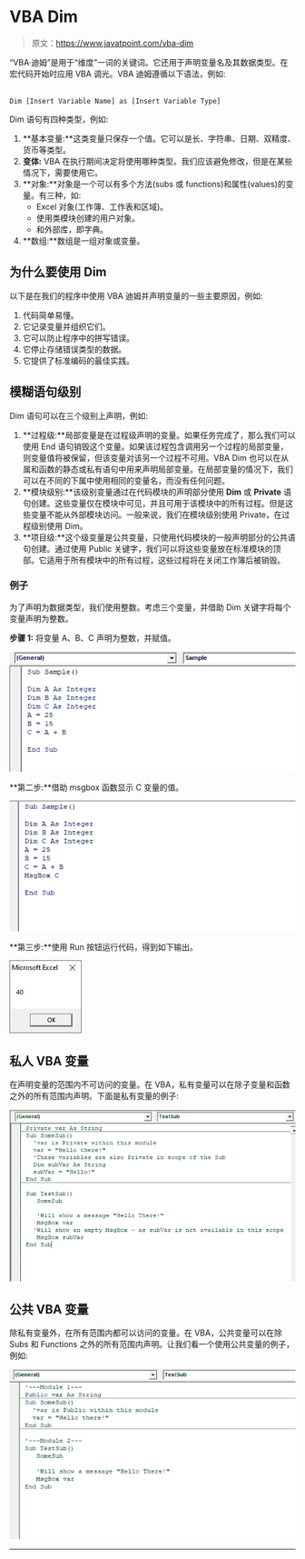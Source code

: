 # VBA Dim

> 原文：<https://www.javatpoint.com/vba-dim>

“VBA·迪姆”是用于“维度”一词的关键词。它还用于声明变量名及其数据类型。在宏代码开始时应用 VBA 调光。VBA 迪姆遵循以下语法，例如:

```vba

Dim [Insert Variable Name] as [Insert Variable Type]

```

Dim 语句有四种类型，例如:

1.  **基本变量:**这类变量只保存一个值。它可以是长、字符串、日期、双精度、货币等类型。
2.  **变体:** VBA 在执行期间决定将使用哪种类型。我们应该避免修改，但是在某些情况下，需要使用它。
3.  **对象:**对象是一个可以有多个方法(subs 或 functions)和属性(values)的变量。有三种，如:
    *   Excel 对象(工作簿、工作表和区域)。
    *   使用类模块创建的用户对象。
    *   和外部库，即字典。
4.  **数组:**数组是一组对象或变量。

## 为什么要使用 Dim

以下是在我们的程序中使用 VBA 迪姆并声明变量的一些主要原因，例如:

1.  代码简单易懂。
2.  它记录变量并组织它们。
3.  它可以防止程序中的拼写错误。
4.  它停止存储错误类型的数据。
5.  它提供了标准编码的最佳实践。

## 模糊语句级别

Dim 语句可以在三个级别上声明，例如:

1.  **过程级:**局部变量是在过程级声明的变量。如果任务完成了，那么我们可以使用 End 语句销毁这个变量。如果该过程包含调用另一个过程的局部变量，则变量值将被保留，但该变量对该另一个过程不可用。VBA Dim 也可以在从属和函数的静态或私有语句中用来声明局部变量。在局部变量的情况下，我们可以在不同的下属中使用相同的变量名，而没有任何问题。
2.  **模块级别:**该级别变量通过在代码模块的声明部分使用 **Dim** 或 **Private** 语句创建。这些变量仅在模块中可见，并且可用于该模块中的所有过程。但是这些变量不能从外部模块访问。一般来说，我们在模块级别使用 Private，在过程级别使用 Dim。
3.  **项目级:**这个级变量是公共变量，只使用代码模块的一般声明部分的公共语句创建。通过使用 Public 关键字，我们可以将这些变量放在标准模块的顶部。它适用于所有模块中的所有过程，这些过程将在关闭工作簿后被销毁。

### 例子

为了声明为数据类型，我们使用整数。考虑三个变量，并借助 Dim 关键字将每个变量声明为整数。

**步骤 1:** 将变量 A、B、C 声明为整数，并赋值。

![VBA Dim](img/d8fd83dd1a4c50473be4f4e046646d5c.png)

**第二步:**借助 msgbox 函数显示 C 变量的值。

![VBA Dim](img/b815e38ec986ea835bbb6a0258b1e73f.png)

**第三步:**使用 Run 按钮运行代码，得到如下输出。

![VBA Dim](img/94c174afcafb5fd33ff24fd2477ae53e.png)

## 私人 VBA 变量

在声明变量的范围内不可访问的变量。在 VBA，私有变量可以在除子变量和函数之外的所有范围内声明。下面是私有变量的例子:

![VBA Dim](img/4d1bccda380aaca5dc1c0d18fc53dbee.png)

## 公共 VBA 变量

除私有变量外，在所有范围内都可以访问的变量。在 VBA，公共变量可以在除 Subs 和 Functions 之外的所有范围内声明。让我们看一个使用公共变量的例子，例如:

![VBA Dim](img/719612ae631ce95a18967d0be9514013.png)

* * *